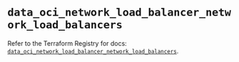 # `data_oci_network_load_balancer_network_load_balancers`

Refer to the Terraform Registry for docs: [`data_oci_network_load_balancer_network_load_balancers`](https://registry.terraform.io/providers/oracle/oci/6.18.0/docs/data-sources/network_load_balancer_network_load_balancers).
